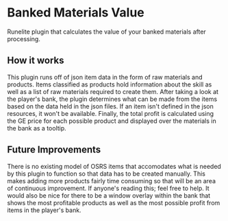 # Banked Materials Value
Runelite plugin that calculates the value of your banked materials after processing.
## How it works
This plugin runs off of json item data in the form of raw materials and products. Items classified as products hold information about the skill as well as a list of raw materials required to create them. After taking a look at the player's bank, the plugin determines what can be made from the items based on the data held in the json files. If an item isn't defined in the json resources, it won't be available. Finally, the total profit is calculated using the GE price for each possible product and displayed over the materials in the bank as a tooltip.
## Future Improvements
There is no existing model of OSRS items that accomodates what is needed by this plugin to function so that data has to be created manually. This makes adding more products fairly time consuming so that will be an area of continuous improvement. If anyone's reading this; feel free to help. It would also be nice for there to be a window overlay within the bank that shows the most profitable products as well as the most possible profit from items in the player's bank.
